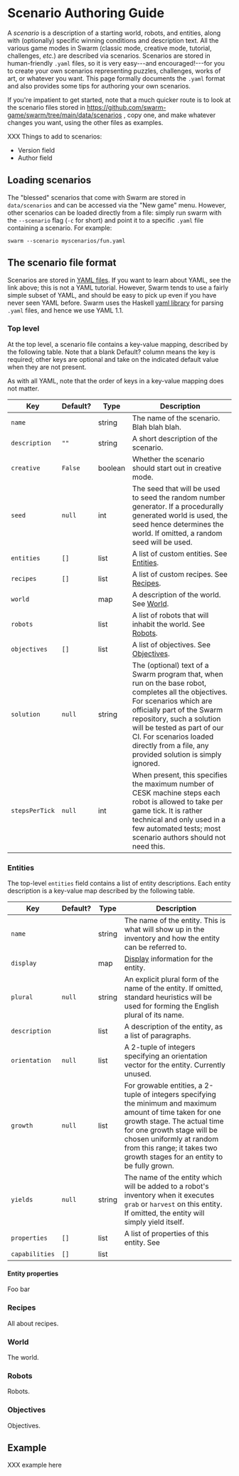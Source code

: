 # Scenario Authoring Guide

A *scenario* is a description of a starting world, robots, and
entities, along with (optionally) specific winning conditions and
description text. All the various game modes in Swarm (classic mode,
creative mode, tutorial, challenges, *etc.*) are described via
scenarios. Scenarios are stored in human-friendly `.yaml` files, so it
is very easy---and encouraged!---for you to create your own scenarios
representing puzzles, challenges, works of art, or whatever you want.
This page formally documents the `.yaml` format and also provides some
tips for authoring your own scenarios.

If you're impatient to get started, note that a much quicker route is
to look at the scenario files stored in
https://github.com/swarm-game/swarm/tree/main/data/scenarios , copy
one, and make whatever changes you want, using the other files as
examples.

XXX Things to add to scenarios:
  - Version field
  - Author field

## Loading scenarios

The "blessed" scenarios that come with Swarm are stored in
`data/scenarios` and can be accessed via the "New game" menu.
However, other scenarios can be loaded directly from a file: simply
run swarm with the `--scenario` flag (`-c` for short) and point it to
a specific `.yaml` file containing a scenario.  For example:

```
swarm --scenario myscenarios/fun.yaml
```

## The scenario file format

Scenarios are stored in [YAML files](https://yaml.org/). If you want
to learn about YAML, see the link above; this is not a YAML tutorial.
However, Swarm tends to use a fairly simple subset of YAML, and should
be easy to pick up even if you have never seen YAML before.  Swarm
uses the Haskell [yaml
library](https://hackage.haskell.org/package/yaml) for parsing `.yaml`
files, and hence we use YAML 1.1.

### Top level

At the top level, a scenario file contains a key-value mapping,
described by the following table.  Note that a blank Default? column
means the key is required; other keys are optional and take on the
indicated default value when they are not present.

As with all YAML, note that the order of keys in a key-value mapping
does not matter.

| Key            | Default? | Type    | Description                                                                                                                                                                                                                                                                                                     |
|----------------|----------|---------|-----------------------------------------------------------------------------------------------------------------------------------------------------------------------------------------------------------------------------------------------------------------------------------------------------------------|
| `name`         |          | string  | The name of the scenario.  Blah blah blah.                                                                                                                                                                                                                                                                      |
| `description`  | `""`     | string  | A short description of the scenario.                                                                                                                                                                                                                                                                            |
| `creative`     | `False`  | boolean | Whether the scenario should start out in creative mode.                                                                                                                                                                                                                                                         |
| `seed`         | `null`   | int     | The seed that will be used to seed the random number generator.  If a procedurally generated world is used, the seed hence determines the world.  If omitted, a random seed will be used.                                                                                                                       |
| `entities`     | `[]`     | list    | A list of custom entities.  See [Entities](#entities).                                                                                                                                                                                                                                                          |
| `recipes`      | `[]`     | list    | A list of custom recipes.  See [Recipes](#recipes).                                                                                                                                                                                                                                                             |
| `world`        |          | map     | A description of the world.  See [World](#world).                                                                                                                                                                                                                                                               |
| `robots`       |          | list    | A list of robots that will inhabit the world.  See [Robots](#robots).                                                                                                                                                                                                                                           |
| `objectives`   | `[]`     | list    | A list of objectives.  See [Objectives](#objectives).                                                                                                                                                                                                                                                           |
| `solution`     | `null`   | string  | The (optional) text of a Swarm program that, when run on the base robot, completes all the objectives.  For scenarios which are officially part of the Swarm repository, such a solution will be tested as part of our CI.  For scenarios loaded directly from a file, any provided solution is simply ignored. |
| `stepsPerTick` | `null`   | int     | When present, this specifies the maximum number of CESK machine steps each robot is allowed to take per game tick.  It is rather technical and only used in a few automated tests; most scenario authors should not need this.                                                                                  |

### Entities

The top-level `entities` field contains a list of entity
descriptions.  Each entity description is a key-value map described by
the following table.

| Key            | Default? | Type   | Description                                                                                                                                                                                                                                                                      |
|----------------|----------|--------|----------------------------------------------------------------------------------------------------------------------------------------------------------------------------------------------------------------------------------------------------------------------------------|
| `name`         |          | string | The name of the entity.  This is what will show up in the inventory and how the entity can be referred to.                                                                                                                                                                       |
| `display`      |          | map    | [Display](#display) information for the entity.                                                                                                                                                                                                                                  |
| `plural`       | `null`   | string | An explicit plural form of the name of the entity.  If omitted, standard heuristics will be used for forming the English plural of its name.                                                                                                                                     |
| `description`  |          | list   | A description of the entity, as a list of paragraphs.                                                                                                                                                                                                                            |
| `orientation`  | `null`   | list   | A 2-tuple of integers specifying an orientation vector for the entity. Currently unused.                                                                                                                                                                                         |
| `growth`       | `null`   | list   | For growable entities, a 2-tuple of integers specifying the minimum and maximum amount of time taken for one growth stage.  The actual time for one growth stage will be chosen uniformly at random from this range; it takes two growth stages for an entity to be fully grown. |
| `yields`       | `null`   | string | The name of the entity which will be added to a robot's inventory when it executes `grab` or `harvest` on this entity.  If omitted, the entity will simply yield itself.                                                                                                         |
| `properties`   | `[]`     | list   | A list of properties of this entity.  See                                                                                                                                                                                                                                                                                  |
| `capabilities` | `[]`     | list   |                                                                                                                                                                                                                                                                                  |

#### Entity properties

Foo bar

### Recipes

All about recipes.

### World

The world.

### Robots

Robots.

### Objectives

Objectives.

## Example

XXX example here
